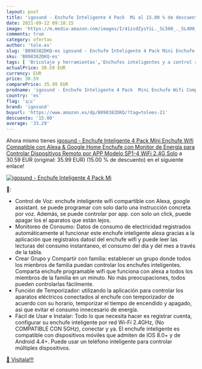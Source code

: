 ```yaml
---
layout: post
title: 'igosund - Enchufe Inteligente 4 Pack  Mi al 15.00 % de descuento'
date: 2021-09-22 09:18:15
image: 'https://m.media-amazon.com/images/I/41zsdZysYiL._SL500_._SL400_.jpg'
comments: true
category: ofertas
author: 'tole.es'
slug: 'B098382DKQ-es igosund - Enchufe Inteligente 4 Pack Mini Enchufe Wifi...'
sku: 'B098382DKQ-es'
tags: [ 'Bricolaje y herramientas','Enchufes inteligentes y a control remoto','Enchufes y accesorios','Instalación eléctrica','alexa','enchufe','google','home','igosund','inteligente', ]
actualPrice: 30.59 EUR
currency: EUR
price: 30.59
comparePrice: 35.99 EUR
prodname: 'igosund - Enchufe Inteligente 4 Pack  Mini Enchufe Wifi Compatible con Alexa & Google Home  Enchufe con Monitor de Energía para Controlar Dispositivos Remoto por APP  Modelo SP1-4  WiFi 2.4G Solo'
country: 'es'
flag: '🇪🇸'
brand: 'igosund'
buyurl: 'https://www.amazon.es/dp/B098382DKQ/?tag=tolees-21'
descuento: '15.00'
average: '33.29'
---
```


Ahora mismo tienes [igosund - Enchufe Inteligente 4 Pack  Mini Enchufe Wifi Compatible con Alexa & Google Home  Enchufe con Monitor de Energía para Controlar Dispositivos Remoto por APP  Modelo SP1-4  WiFi 2.4G Solo](https://www.amazon.es/dp/B098382DKQ/?tag=tolees-21) a 30.59 EUR (original: 35.99 EUR) (15.00 %  de descuento) en el siguiente enlace!

[![igosund - Enchufe Inteligente 4 Pack  Mi](https://m.media-amazon.com/images/I/41zsdZysYiL._SL500_._SL400_.jpg)](https://www.amazon.es/dp/B098382DKQ/?tag=tolees-21)

🔎:

- Control de Voz: enchufe inteligente wifi compartible con Alexa, google assistant. se puede programar con solo darlo una instrucción concreta por voz. Además, se puede controlar por app. con solo un click, puede apagar los el aparatos que están lejos.
- Monitoreo de Consumo: Datos de consumo de electricidad registrados automáticamente al funcionar este enchufe inteligente alexa gracias a la aplicación que registralos datosl del enchufe wifi y puede leer las lecturas del consumo instantaneo, el consumo del día y del mes a través de la tabla.
- Crear Grupo y Compartir con familia: establecer un grupo donde todos los mienbros de familia puedan controlar los enchufes inteligentes. Comparta enchufe programable wifi que funciona con alexa a todos los miembros de la familia en un minuto. No más preocupaciones, todos pueden controlarlas fácilmente.
- Función de Temporizador: utilizando la aplicación para controlar los aparatos eléctricos conectados al enchufe con temporizador de acuerdo con su horario, temporizar el tiempo de encendido y apagado, asi que evitar el consumo innecesario de energía.
- Fácil de Usar e Instalar: Todo lo que necesita hacer es registrar cuenta, configurar su enchufe inteligente por red Wi-Fi 2.4GHz, (No COMPATIBLE CON 5GHz), conectar y ya. El enchufe inteligente es compatible con dispositivos móviles que admiten de IOS 8.0+ y de Android 4.4+. Puede usar un teléfono inteligente para controlar múltiples dispositivos.

[🛒 Visítala!!!](https://www.amazon.es/dp/B098382DKQ/?tag=tolees-21)
